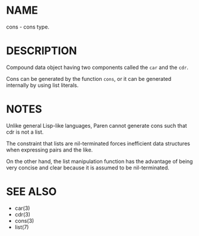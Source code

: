 # NAME
cons - cons type.

# DESCRIPTION
Compound data object having two components called the `car` and the `cdr`.

Cons can be generated by the function `cons`, or it can be generated internally by using list literals.

# NOTES
Unlike general Lisp-like languages, Paren cannot generate cons such that cdr is not a list.

The constraint that lists are nil-terminated forces inefficient data structures when expressing pairs and the like.

On the other hand, the list manipulation function has the advantage of being very concise and clear because it is assumed to be nil-terminated.

# SEE ALSO
- car(3)
- cdr(3)
- cons(3)
- list(7)

